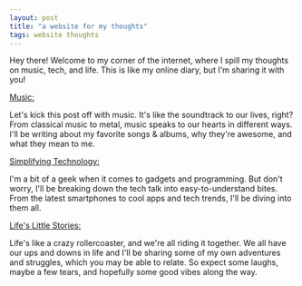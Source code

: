 ```yaml
---
layout: post
title: "a website for my thoughts"
tags: website thoughts
---
```


Hey there! Welcome to my corner of the internet, where I spill my thoughts on music, tech, and life. This is like my online diary, but I'm sharing it with you!

<u>Music:</u>

Let's kick this post off with music. It's like the soundtrack to our lives, right? From classical music to metal, music speaks to our hearts in different ways. I'll be writing about my favorite songs & albums, why they're awesome, and what they mean to me.

<u>Simplifying Technology:</u>

I'm a bit of a geek when it comes to gadgets and programming. But don't worry, I'll be breaking down the tech talk into easy-to-understand bites. From the latest smartphones to cool apps and tech trends, I'll be diving into them all.

<u>Life's Little Stories:</u>

Life's like a crazy rollercoaster, and we're all riding it together. We all have our ups and downs in life and I'll be sharing some of my own adventures and struggles, which you may be able to relate. So expect some laughs, maybe a few tears, and hopefully some good vibes along the way.
